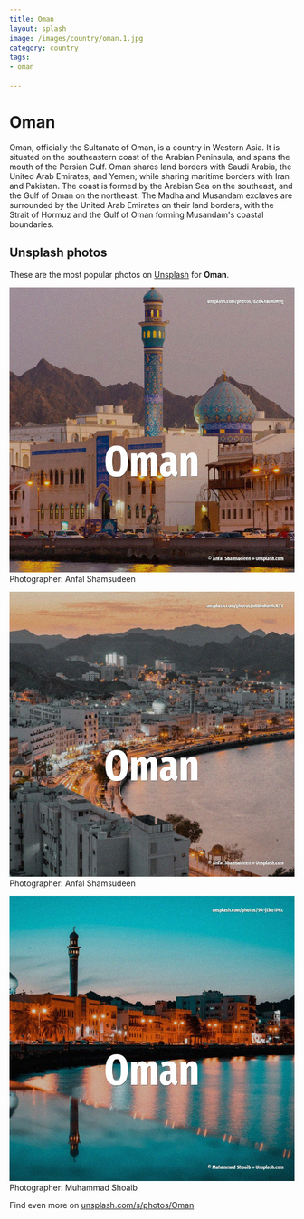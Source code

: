 ```yaml
---
title: Oman
layout: splash
image: /images/country/oman.1.jpg
category: country
tags:
- oman

---
```

# Oman

Oman, officially the Sultanate of Oman, is a country in Western Asia.
It is situated on the southeastern coast of the Arabian Peninsula, and spans the mouth of the 
Persian Gulf.
Oman shares land borders with Saudi Arabia, the United Arab Emirates, and Yemen; while sharing 
maritime borders with Iran and Pakistan.
The coast is formed by the Arabian Sea on the southeast, and the Gulf of Oman on the northeast.
The Madha and Musandam exclaves are surrounded by the United Arab Emirates on their land borders, 
with the Strait of Hormuz  and the Gulf of Oman forming Musandam's coastal boundaries.

 
## Unsplash photos
These are the most popular photos on [Unsplash](https://unsplash.com) for **Oman**.
 
![Oman](/images/country/oman.1.jpg)
Photographer:  Anfal Shamsudeen
 
![Oman](/images/country/oman.2.jpg)
Photographer:  Anfal Shamsudeen
 
![Oman](/images/country/oman.3.jpg)
Photographer:  Muhammad Shoaib
 
Find even more on [unsplash.com/s/photos/Oman](https://unsplash.com/s/photos/Oman)
 
